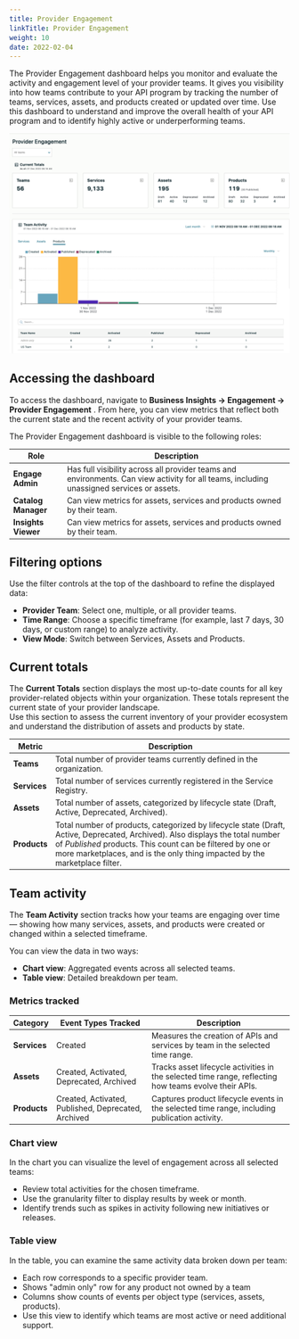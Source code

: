 ```yaml
---
title: Provider Engagement
linkTitle: Provider Engagement
weight: 10
date: 2022-02-04
---
```

The Provider Engagement dashboard helps you monitor and evaluate the activity and engagement level of your provider teams. It gives you visibility into how teams contribute to your API program by tracking the number of teams, services, assets, and products created or updated over time.
Use this dashboard to understand and improve the overall health of your API program and to identify highly active or underperforming teams.

![Example of Provider Engagement](/static//Images/central/provider_engagement.png)

## Accessing the dashboard

To access the dashboard, navigate to **Business Insights -> Engagement -> Provider Engagement** .
From here, you can view metrics that reflect both the current state and the recent activity of your provider teams.

The Provider Engagement dashboard is visible to the following roles:

| Role                | Description                                                                                                                                       |
| ------------------- | ------------------------------------------------------------------------------------------------------------------------------------------------- |
| **Engage Admin**    | Has full visibility across all provider teams and environments. Can view activity for all teams, including unassigned services or assets.         |
| **Catalog Manager** | Can view metrics for assets, services and products owned by their team.                                                                           |
| **Insights Viewer** | Can view metrics for assets, services and products owned by their team.                                                                           |

## Filtering options

Use the filter controls at the top of the dashboard to refine the displayed data:

* **Provider Team**: Select one, multiple, or all provider teams.
* **Time Range**: Choose a specific timeframe (for example, last 7 days, 30 days, or custom range) to analyze activity.
* **View Mode**: Switch between Services, Assets and Products.

## Current totals

The **Current Totals** section displays the most up-to-date counts for all key provider-related objects within your organization. These totals represent the current state of your provider landscape.  
Use this section to assess the current inventory of your provider ecosystem and understand the distribution of assets and products by state.

| Metric       | Description                                                                                                                                               |
| ------------ | --------------------------------------------------------------------------------------------------------------------------------------------------------- |
| **Teams**    | Total number of provider teams currently defined in the organization.                                                                                     |
| **Services** | Total number of services currently registered in the Service Registry.                                                                                    |
| **Assets**   | Total number of assets, categorized by lifecycle state (Draft, Active, Deprecated, Archived).                                                             |
| **Products** | Total number of products, categorized by lifecycle state (Draft, Active, Deprecated, Archived). Also displays the total number of *Published* products. This count can be filtered by one or more marketplaces, and is the only thing impacted by the marketplace filter.                                                                                                |

## Team activity

The **Team Activity** section tracks how your teams are engaging over time — showing how many services, assets, and products were created or changed within a selected timeframe.

You can view the data in two ways:

* **Chart view**: Aggregated events across all selected teams.
* **Table view**: Detailed breakdown per team.

### Metrics tracked

| Category     | Event Types Tracked                                 | Description                                                                                           |
| ------------ | --------------------------------------------------- | ------------------------------------------------------------------------------------------------------|
| **Services** | Created                                             | Measures the creation  of APIs and services by team in the selected time range.                       |
| **Assets**   | Created, Activated, Deprecated, Archived            | Tracks asset lifecycle activities in the selected time range, reflecting how teams evolve their APIs. |
| **Products** | Created, Activated, Published, Deprecated, Archived | Captures product lifecycle events in the selected time range, including publication activity.         |


### Chart view

In the chart you can visualize the level of engagement across all selected teams:

* Review total activities for the chosen timeframe.
* Use the granularity filter to display results by week or month.
* Identify trends such as spikes in activity following new initiatives or releases.

### Table view

In the table, you can examine the same activity data broken down per team:

* Each row corresponds to a specific provider team.
* Shows "admin only" row for any product not owned by a team
* Columns show counts of events per object type (services, assets, products).
* Use this view to identify which teams are most active or need additional support.


